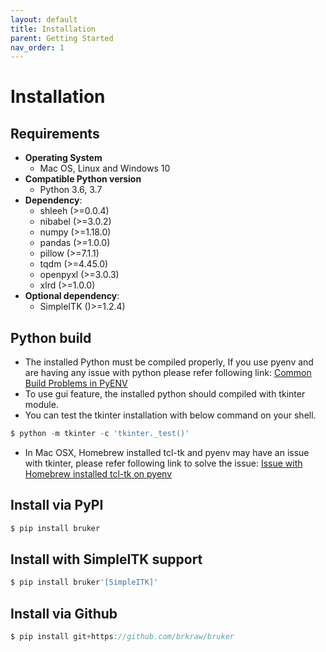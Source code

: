 ```yaml
---
layout: default
title: Installation
parent: Getting Started
nav_order: 1
---
```

# Installation
## Requirements

- **Operating System**
    - Mac OS, Linux and Windows 10
- **Compatible Python version**
    - Python 3.6, 3.7
- **Dependency**: 
    - shleeh (>=0.0.4)
    - nibabel (>=3.0.2)
    - numpy (>=1.18.0)
    - pandas (>=1.0.0)
    - pillow (>=7.1.1)
    - tqdm (>=4.45.0)
    - openpyxl (>=3.0.3)
    - xlrd (>=1.0.0)
- **Optional dependency**:
    - SimpleITK ()>=1.2.4)

## Python build
- The installed Python must be compiled properly, 
If you use pyenv and are having any issue with python please refer following link: 
[Common Build Problems in PyENV](https://github.com/pyenv/pyenv/wiki/common-build-problems)
- To use gui feature, the installed python should compiled with tkinter module.
- You can test the tkinter installation with below command on your shell.

```js
$ python -m tkinter -c 'tkinter._test()'
```

- In Mac OSX, Homebrew installed tcl-tk and pyenv may have an issue with tkinter, please refer following link to solve the issue:
[Issue with Homebrew installed tcl-tk on pyenv](https://github.com/pyenv/pyenv/issues/1375)

## Install via PyPI
```js
$ pip install bruker
```

## Install with SimpleITK support
```js
$ pip install bruker'[SimpleITK]'
```

## Install via Github
```js
$ pip install git+https://github.com/brkraw/bruker
```
